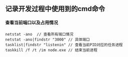 ## 记录开发过程中使用到的cmd命令

#### 查看当前端口以及占用情况
```
netstat -ano  // 查看所有端口情况
netstat -ano|findstr "3000" // 具体端口
tasklist|findstr "listenin" // 查看当前PID对应的任务进程
taskkill /f /t /im node.exe // 结束当前进程
```